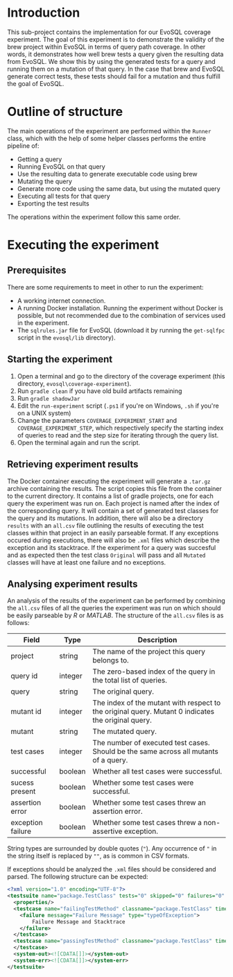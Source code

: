 # Introduction
This sub-project contains the implementation for our EvoSQL coverage experiment. The goal of this experiment is to demonstrate the validity of the brew project within EvoSQL in terms of query path coverage. In other words, it demonstrates how well brew tests a query given the resulting data from EvoSQL. We show this by using the generated tests for a query and running them on a mutation of that query. In the case that brew and EvoSQL generate correct tests, these tests should fail for a mutation and thus fulfill the goal of EvoSQL.

# Outline of structure
The main operations of the experiment are performed within the `Runner` class, which with the help of some helper classes performs the entire pipeline of:
- Getting a query
- Running EvoSQL on that query
- Use the resulting data to generate executable code using brew
- Mutating the query
- Generate more code using the same data, but using the mutated query
- Executing all tests for that query
- Exporting the test results

The operations within the experiment follow this same order.

# Executing the experiment
## Prerequisites
There are some requirements to meet in other to run the experiment:
- A working internet connection.
- A running Docker installation. Running the experiment without Docker is possible, but not recommended due to the combination of services used in the experiment.
- The `sqlrules.jar` file for EvoSQL (download it by running the `get-sqlfpc` script in the `evosql/lib` directory).

## Starting the experiment
1. Open a terminal and go to the directory of the coverage experiment (this directory, `evosql\coverage-experiment`).
2. Run `gradle clean` if you have old build artifacts remaining
3. Run `gradle shadowJar`
4. Edit the `run-experiment` script (`.ps1` if you're on Windows, `.sh` if you're on a UNIX system)
5. Change the parameters `COVERAGE_EXPERIMENT_START` and `COVERAGE_EXPERIMENT_STEP`, which respectively specify the starting index of queries to read and the step size for iterating through the query list.
6. Open the terminal again and run the script.

## Retrieving experiment results
The Docker container executing the experiment will generate a `.tar.gz` archive containing the results. The script copies this file from the container to the current directory. It contains a list of gradle projects, one for each query the experiment was run on. Each project is named after the index of the corresponding query. It will contain a set of generated test classes for the query and its mutations. In addition, there will also be a directory `results` with an `all.csv` file outlining the results of executing the test classes within that project in an easily parseable format. If any exceptions occured during executions, there will also be `.xml` files which describe the exception and its stacktrace. If the experiment for a query was succesful and as expected then the test class `Original` will pass and all `Mutated` classes will have at least one failure and no exceptions.

## Analysing experiment results
An analysis of the results of the experiment can be performed by combining the `all.csv` files of all the queries the experiment was run on which should be easily parseable by _R_ or _MATLAB_. The structure of the `all.csv` files is as follows:

| Field             | Type    | Description                                                                                        |
|-------------------|---------|----------------------------------------------------------------------------------------------------|
| project           | string  | The name of the project this query belongs to.                                                     |
| query id          | integer | The zero-based index of the query in the total list of queries.                                    |
| query             | string  | The original query.                                                                                |
| mutant id         | integer | The index of the mutant with respect to the original query. Mutant 0 indicates the original query. |
| mutant            | string  | The mutated query.                                                                                 |
| test cases        | integer | The number of executed test cases. Should be the same across all mutants of a query.               |
| successful        | boolean | Whether all test cases were successful.                                                            |
| sucess present    | boolean | Whether some test cases were successful.                                                           |
| assertion error   | boolean | Whether some test cases threw an assertion error.                                                  |
| exception failure | boolean | Whether some test cases threw a non-assertive exception.                                           |

String types are surrounded by double quotes (`"`). Any occurrence of `"` in the string itself is replaced by `""`, as is common in CSV formats.

If exceptions should be analyzed the `.xml` files should be considered and parsed. The following structure can be expected:

```xml
<?xml version="1.0" encoding="UTF-8"?>
<testsuite name="package.TestClass" tests="0" skipped="0" failures="0" errors="0" timestamp="1970-01-01T00:00:00" hostname="b6c3bb2ffd6c" time="0.0">
  <properties/>
  <testcase name="failingTestMethod" classname="package.TestClass" time="0.0">
    <failure message="Failure Message" type="typeOfException">
        Failure Message and Stacktrace
    </failure>
  </testcase>
  <testcase name="passingTestMethod" classname="package.TestClass" time="0.0">
  </testcase>
  <system-out><![CDATA[]]></system-out>
  <system-err><![CDATA[]]></system-err>
</testsuite>
```
